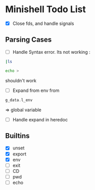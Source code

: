 # Minishell Todo List
- [x] Close fds, and handle signals

## Parsing Cases
- [ ] Handle Syntax error. Its not working :
```bash
|ls 
```
```bash
echo >
```
shouldn't work
- [ ] Expand from env from
```c
g_data.l_env
```
=> global variable
- [ ] Handle expand in heredoc

## Builtins
- [x] unset
- [x] export
- [x] env
- [ ] exit
- [ ] CD
- [ ] pwd
- [ ] echo
